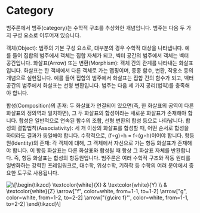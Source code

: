 # Category

범주론에서 범주(category)는 수학적 구조를 추상화한 개념입니다. 범주는 다음 두 가지 구성 요소로 이루어져 있습니다.

객체(Object): 범주의 기본 구성 요소로, 대부분의 경우 수학적 대상을 나타냅니다. 예를 들어 집합의 범주에서 객체는 집합 자체가 되고, 벡터 공간의 범주에서 객체는 벡터 공간입니다.
화살표(Arrow) 또는 변환(Morphism): 객체 간의 관계를 나타내는 화살표입니다. 화살표는 한 객체에서 다른 객체로 가는 맵핑이며, 종종 함수, 변환, 작용소 등의 개념으로 실현됩니다. 예를 들어 집합의 범주에서 화살표는 집합 간의 함수가 되고, 벡터 공간의 범주에서 화살표는 선형 변환입니다.
범주는 다음 세 가지 공리(법칙)를 충족해야 합니다.

합성(Composition)의 존재: 두 화살표가 연결되어 있으면(즉, 한 화살표의 공역이 다른 화살표의 정의역과 일치하면), 그 두 화살표의 합성이라는 새로운 화살표가 존재해야 합니다. 합성은 일반적으로 연속된 함수의 조합, 선형 변환의 합성 등으로 나타납니다.
합성의 결합법칙(Associativity): 세 개 이상의 화살표를 합성할 때, 어떤 순서로 합성을 하더라도 결과가 동일해야 합니다. 수학적으로, (f∘g)∘h = f∘(g∘h)이어야 합니다.
항등원(Identity)의 존재: 각 객체에 대해, 그 객체에서 자신으로 가는 항등 화살표가 존재해야 합니다. 이 항등 화살표는 다른 화살표와 합성될 때 항상 그 화살표 자체를 반환합니다. 즉, 항등 화살표는 합성의 항등원입니다.
범주론은 여러 수학적 구조와 작동 원리를 일반화하는 강력한 프레임워크로, 대수학, 위상수학, 기하학 등 수학의 여러 분야에서 중요한 도구로 사용됩니다.

<img src="https://i.upmath.me/svg/%5C%5B%5Cbegin%7Btikzcd%7D%0A%09%5Ctextcolor%7Bwhite%7D%7BX%7D%20%26%20%5Ctextcolor%7Bwhite%7D%7BY%7D%20%5C%5C%0A%09%26%20%5Ctextcolor%7Bwhite%7D%7BZ%7D%0A%09%5Carrow%5B%22f%22%2C%20color%3Dwhite%2C%20from%3D1-1%2C%20to%3D1-2%5D%0A%09%5Carrow%5B%22g%22%2C%20color%3Dwhite%2C%20from%3D1-2%2C%20to%3D2-2%5D%0A%09%5Carrow%5B%22%7Bg%5Ccirc%20f%7D%22'%2C%20color%3Dwhite%2C%20from%3D1-1%2C%20to%3D2-2%5D%0A%5Cend%7Btikzcd%7D%5C%5D" alt="\[\begin{tikzcd}
	\textcolor{white}{X} &amp; \textcolor{white}{Y} \\
	&amp; \textcolor{white}{Z}
	\arrow[&quot;f&quot;, color=white, from=1-1, to=1-2]
	\arrow[&quot;g&quot;, color=white, from=1-2, to=2-2]
	\arrow[&quot;{g\circ f}&quot;', color=white, from=1-1, to=2-2]
\end{tikzcd}\]" />
